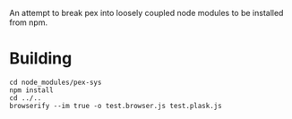 An attempt to break pex into loosely coupled node modules to be installed from npm.

# Building

    cd node_modules/pex-sys
    npm install
    cd ../..
    browserify --im true -o test.browser.js test.plask.js
